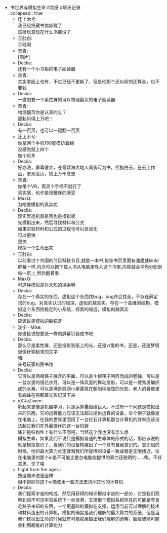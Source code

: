 - 书世界与模拟生命 #灵感 #聊天记录  
  collapsed:: true
	- 迁上木兮:  
	  我已经把藏书馆卸载了  
	  这破玩意现在什么书都没了
	- 王肚白:  
	  手残啊
	- 奋青:  
	  [图片]
	- Deciia:  
	  还有一个小书柜的电子阅读器
	- 奋青:  
	  其实掌阅上也有，不过已经不更新了，但是他那个还以前的还算全，也不要钱
	- Deciia:  
	  一直想要一个柔性屏的可以物理翻页的电子阅读器
	- 奋青:  
	  物理翻页你是认真的么？  
	  那起码得上万吧！
	- Deciia:  
	  有一百页，也可以一键翻一百页
	- 迁上木兮:  
	  你拿两个手机180度模仿着翻  
	  没感觉就上四个  
	  做个风车
	- Deciia:  
	  好办法，屏幕够大，苍穹碧海大地人间皆可为书，摇指白云，在云上作画，掌观高山，铺上万千念想
	- 奋青:  
	  你带个VR，再买个手柄不就行了  
	  真实感，也许是很奢侈的感受
	- MaxQ:  
	  为啥要模拟的真实呢
	- Deciia:  
	  现实里造机器是否也是模拟呢  
	  先模拟出来，然后寻找材料和公式  
	  如果实验材料和公式的过程也可以自动化  
	  可以更快  
	  更快  
	  模拟一个生命出来
	- 王肚白:  
	  以前看过个外国的节目科技节目,就是一本书,每张书页里面有油墨就kinld屏幕一样,内次可以把下载人书从电脑里导入这个书里,内容就会平均分配到每一页上,然后翻着看
	- MaxQ:  
	  可这种模拟是对未知的探索啊
	- Deciia:  
	  存在一个真实的东西，虚拟这个东西找bug，bug终会找全，不存在薛定谔的bug，对真实认识的越深，虚拟的越真实。存在一个高维的结构，模拟这个东西找稳定的小系统，探索的越远，模拟的越真实
	- Deciia:  
	  应该说是模拟的越稳定
	- 浚宇 · Mike:  
	  你直接说想要纸一样的屏幕钉装成书吧
	- Deciia:  
	  那么它是柔性屏，还是投影到纸上的光，还是vr里的书，还是，还是梦境里像针穿起来的文字  
	  猪:  
	  头号玩家的图书馆
	- Deciia:  
	  它可以是两根筷子展开的平面，可以是十根筷子列阵而成的卷轴，可以是一盆水里的镜花水月，可以是一阵风里的舞动扇影，可以是一缕秀发编织成的水幕，可以是满是蛛网小屋露珠在朝阳中摇曳的光影，老人的骨骸里有蜘蛛在将那幕光影记录下来
	- xⅩ'JaZiwen:  
	  听起来更像是机器学习，只是运算量超级巨大。不过有一个问题是模拟出来的东西，它的运算能力应该无法超过提供运算的设备，举个例子就像是在电脑上，在我的世界里面搭了一台红石计算机那台计算机的效率应该没法超过我们在外面操作的这一台机器  
	  除非是结构性上有什么不同吧，当然这个我也没有怎么想  
	  模拟生命，如果我们不说只是模拟普通的生命体的形式的话，那应该说的就是模拟意识了，当我们的设备构建出了一个具有自我意识的。意识起的时候，他的最大算力肯定就和我们所提供的设备一致或者是无限接近，住在电脑里的那个ai是不可能比整台电脑能提供的算力还聪明的……唉，不好意思，歪了喽
	- flight from the ages.:  
	  按这理来说是这样  
	  但不排除你这个ai能使用一些方法去访问其他的计算机
	- Deciia:  
	  我们探索宇宙的构成，然后用获得的知识模拟宇宙的一部分，它是我们观察到的不可见宇宙系统下一丝涟漪，支撑那个模拟系统存在的可能是夸克毛粒子未知的东西，一个更基础的模拟在支撑。运用当前可以理解的技术和材料造出的计算机，模拟的确实是我们理解的最大算力的系统，但是当我们模拟出生命的时候就有可能脱离超出我们理解的范畴，超级智能可能会利用超维的计算能力